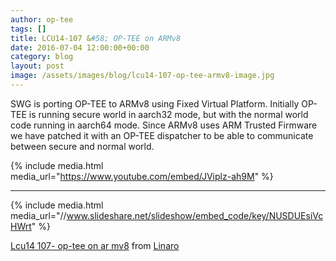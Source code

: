 ```yaml
---
author: op-tee
tags: []
title: LCU14-107 &#58; OP-TEE on ARMv8
date: 2016-07-04 12:00:00+00:00
category: blog
layout: post
image: /assets/images/blog/lcu14-107-op-tee-armv8-image.jpg
---
```


SWG is porting OP-TEE to ARMv8 using Fixed Virtual Platform. Initially OP-TEE is running secure world in aarch32 mode, but with the normal world code running in aarch64 mode. Since ARMv8 uses ARM Trusted Firmware we have patched it with an OP-TEE dispatcher to be able to communicate between secure and normal world.

{% include media.html media_url="https://www.youtube.com/embed/JViplz-ah9M" %}

---

{% include media.html media_url="//www.slideshare.net/slideshow/embed_code/key/NUSDUEsiVcHWrt" %}

[Lcu14 107- op-tee on ar mv8](https://www.slideshare.net/linaroorg/lcu14-107-optee-on-ar-mv8) from [Linaro](http://www.slideshare.net/linaroorg)